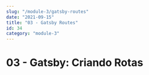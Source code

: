 ```yaml
---
slug: "/module-3/gatsby-routes"
date: "2021-09-15"
title: "03 - Gatsby Routes"
id: 34
category: "module-3"
---
```


# 03 - Gatsby: Criando Rotas